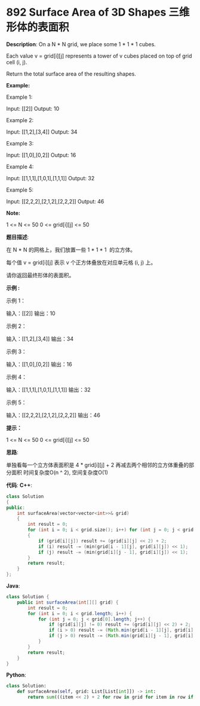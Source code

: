 # 892 Surface Area of 3D Shapes 三维形体的表面积

__Description__:
On a N \* N grid, we place some 1 \* 1 \* 1 cubes.

Each value v = grid[i][j] represents a tower of v cubes placed on top of grid cell (i, j).

Return the total surface area of the resulting shapes.

__Example:__

Example 1:

Input: [[2]]
Output: 10

Example 2:

Input: [[1,2],[3,4]]
Output: 34

Example 3:

Input: [[1,0],[0,2]]
Output: 16

Example 4:

Input: [[1,1,1],[1,0,1],[1,1,1]]
Output: 32

Example 5:

Input: [[2,2,2],[2,1,2],[2,2,2]]
Output: 46

__Note:__

1 <= N <= 50
0 <= grid[i][j] <= 50

__题目描述__:

在 N \* N 的网格上，我们放置一些 1 \* 1 \* 1  的立方体。

每个值 v = grid[i][j] 表示 v 个正方体叠放在对应单元格 (i, j) 上。

请你返回最终形体的表面积。

__示例 :__

示例 1：

输入：[[2]]
输出：10

示例 2：

输入：[[1,2],[3,4]]
输出：34

示例 3：

输入：[[1,0],[0,2]]
输出：16

示例 4：

输入：[[1,1,1],[1,0,1],[1,1,1]]
输出：32

示例 5：

输入：[[2,2,2],[2,1,2],[2,2,2]]
输出：46

__提示：__

1 <= N <= 50
0 <= grid[i][j] <= 50

__思路__:

单独看每一个立方体表面积是 4 \* grid[i][j] + 2
再减去两个相邻的立方体重叠的部分面积
时间复杂度O(n ^ 2), 空间复杂度O(1)

__代码__:
__C++__:

```C++
class Solution 
{
public:
    int surfaceArea(vector<vector<int>>& grid) 
    {
        int result = 0;
        for (int i = 0; i < grid.size(); i++) for (int j = 0; j < grid[0].size(); j++)
        {
            if (grid[i][j]) result += (grid[i][j] << 2) + 2;
            if (i) result -= (min(grid[i - 1][j], grid[i][j]) << 1);
            if (j) result -= (min(grid[i][j - 1], grid[i][j]) << 1);
        }
        return result;
    }
};
```

__Java__:

```Java
class Solution {
    public int surfaceArea(int[][] grid) {
        int result = 0;
        for (int i = 0; i < grid.length; i++) {
            for (int j = 0; j < grid[0].length; j++) {
                if (grid[i][j] != 0) result += (grid[i][j] << 2) + 2;
                if (i > 0) result -= (Math.min(grid[i - 1][j], grid[i][j]) << 1);
                if (j > 0) result -= (Math.min(grid[i][j - 1], grid[i][j]) << 1);
            }
        }
        return result;
    }
}
```

__Python__:

```Python
class Solution:
    def surfaceArea(self, grid: List[List[int]]) -> int:
        return sum(((item << 2) + 2 for row in grid for item in row if item)) - sum(((min(row[i], row[i + 1]) << 1) for row in grid for i in range(len(row) - 1))) - sum(((min(column[j], column[j + 1]) << 1) for column in zip(*grid) for j in range(len(column) - 1)))
```

